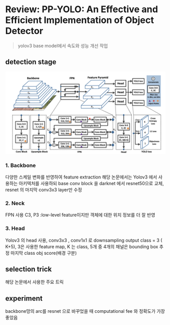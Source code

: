 # Review:  PP-YOLO: An Effective and Efficient Implementation of Object Detector

> yolov3 base model에서 속도와 성능 개선 작업
> 
## detection stage
![arc](../rep_img/0.paddle.arc_1.png)


### 1. Backbone

다양한 스케일 변화를 반영하여 feature extraction 
해당 논문에서는 Yolov3 에서 사용하는 아키텍처를 사용하되 base conv block 을 darknet 에서 resnet50으로 교체,
resnet 의 마지막 conv3x3 layer만 수정


### 2. Neck
FPN 사용
C3, P3 :low-level feature이지만 객체에 대한 위치 정보를 더 잘 반영



### 3. Head
Yolov3 의 head 사용, conv3x3 , conv1x1 로 downsampling
output class = 3 ( K+5), 3은 사용한 feature map, K 는 class, 5개 중 4개의 채널은 bounding box 추정
마지막 class obj score(배경 구분)

## selection trick

해당 논문에서 사용한 주요 트릭


## experiment

backbone망의 arc를 resnet 으로 바꾸었을 때 computational fee 와 정확도가 가장 좋았음

